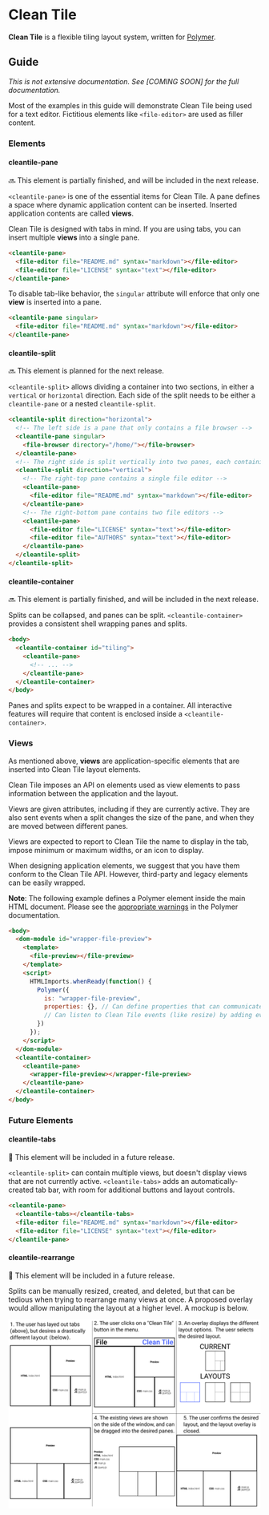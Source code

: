 # Clean Tile
**Clean Tile** is a flexible tiling layout system, written for [Polymer][].

## Guide
*This is not extensive documentation.  See [COMING SOON] for the full documentation.*

Most of the examples in this guide will demonstrate Clean Tile being used for a text editor.  Fictitious elements like
`<file-editor>` are used as filler content.

### Elements

#### cleantile-pane

:soon: This element is partially finished, and will be included in the next release.

`<cleantile-pane>` is one of the essential items for Clean Tile.  A pane defines a space where dynamic application
content can be inserted.  Inserted application contents are called **views**.

Clean Tile is designed with tabs in mind.  If you are using tabs, you can insert multiple **views** into a single pane.

```html
<cleantile-pane>
  <file-editor file="README.md" syntax="markdown"></file-editor>
  <file-editor file="LICENSE" syntax="text"></file-editor>
</cleantile-pane>
```

To disable tab-like behavior, the `singular` attribute will enforce that only one **view** is inserted into a pane.

```html
<cleantile-pane singular>
  <file-editor file="README.md" syntax="markdown"></file-editor>
</cleantile-pane>
```

#### cleantile-split

:soon: This element is planned for the next release.

`<cleantile-split>` allows dividing a container into two sections, in either a `vertical` or `horizontal` direction.
Each side of the split needs to be either a `cleantile-pane` or a nested `cleantile-split`.

```html
<cleantile-split direction="horizontal">
  <!-- The left side is a pane that only contains a file browser -->
  <cleantile-pane singular>
    <file-browser directory="/home/"></file-browser>
  </cleantile-pane>
  <!-- The right side is split vertically into two panes, each containing text editors -->
  <cleantile-split direction="vertical">
    <!-- The right-top pane contains a single file editor -->
    <cleantile-pane>
      <file-editor file="README.md" syntax="markdown"></file-editor>
    </cleantile-pane>
    <!-- The right-bottom pane contains two file editors -->
    <cleantile-pane>
      <file-editor file="LICENSE" syntax="text"></file-editor>
      <file-editor file="AUTHORS" syntax="text"></file-editor>
    </cleantile-pane>
  </cleantile-split>
</cleantile-split>
```

#### cleantile-container

:soon: This element is partially finished, and will be included in the next release.

Splits can be collapsed, and panes can be split.  `<cleantile-container>` provides a consistent shell wrapping panes
and splits.

```html
<body>
  <cleantile-container id="tiling">
    <cleantile-pane>
      <!-- ... -->
    </cleantile-pane>
  </cleantile-container>
</body>
```

Panes and splits expect to be wrapped in a container.  All interactive features will require that content is enclosed
inside a `<cleantile-container>`.

### Views

As mentioned above, **views** are application-specific elements that are inserted into Clean Tile layout elements.

Clean Tile imposes an API on elements used as view elements to pass information between the application and the layout.

Views are given attributes, including if they are currently active.  They are also sent events when a split changes the
size of the pane, and when they are moved between different panes.

Views are expected to report to Clean Tile the name to display in the tab, impose minimum or maximum widths, or an icon
to display.

When designing application elements, we suggest that you have them conform to the Clean Tile API.  However, third-party
and legacy elements can be easily wrapped.

**Note**: The following example defines a Polymer element inside the main HTML document.  Please see the
[appropriate warnings](polymer-doc-def) in the Polymer documentation.

```html
<body>
  <dom-module id="wrapper-file-preview">
    <template>
      <file-preview></file-preview>
    </template>
    <script>
      HTMLImports.whenReady(function() {
        Polymer({
          is: "wrapper-file-preview",
          properties: {}, // Can define properties that can communicate with Clean Tile
          // Can listen to Clean Tile events (like resize) by adding event listeners
        })
      });
    </script>
  </dom-module>
  <cleantile-container>
    <cleantile-pane>
      <wrapper-file-preview></wrapper-file-preview>
    </cleantile-pane>
  </cleantile-container>
</body>
```

### Future Elements

#### cleantile-tabs

:memo: This element will be included in a future release.

`<cleantile-split>` can contain multiple views, but doesn't display views that are not currently active.
`<cleantile-tabs>` adds an automatically-created tab bar, with room for additional buttons and layout controls.

```html
<cleantile-pane>
  <cleantile-tabs></cleantile-tabs>
  <file-editor file="README.md" syntax="markdown"></file-editor>
  <file-editor file="LICENSE" syntax="text"></file-editor>
</cleantile-pane>
```

#### cleantile-rearrange

:memo: This element will be included in a future release.

Splits can be manually resized, created, and deleted, but that can be tedious when trying to rearrange many views at
once.  A proposed overlay would allow manipulating the layout at a higher level.  A mockup is below.

![CleanTile rearrange mockup](rearrange.png)

[Polymer]: https://www.polymer-project.org/1.0/
[polymer-doc-def]: https://www.polymer-project.org/1.0/docs/devguide/registering-elements#main-document-definitions
